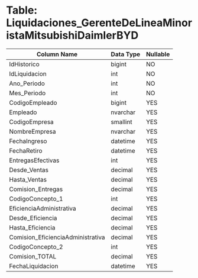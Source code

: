 # Table: Liquidaciones_GerenteDeLineaMinoristaMitsubishiDaimlerBYD

| Column Name | Data Type | Nullable |
|-------------|-----------|----------|
| IdHistorico | bigint | NO |
| IdLiquidacion | int | NO |
| Ano_Periodo | int | NO |
| Mes_Periodo | int | NO |
| CodigoEmpleado | bigint | YES |
| Empleado | nvarchar | YES |
| CodigoEmpresa | smallint | YES |
| NombreEmpresa | nvarchar | YES |
| FechaIngreso | datetime | YES |
| FechaRetiro | datetime | YES |
| EntregasEfectivas | int | YES |
| Desde_Ventas | decimal | YES |
| Hasta_Ventas | decimal | YES |
| Comision_Entregas | decimal | YES |
| CodigoConcepto_1 | int | YES |
| EficienciaAdministrativa | decimal | YES |
| Desde_Eficiencia | decimal | YES |
| Hasta_Eficiencia | decimal | YES |
| Comision_EficienciaAdministrativa | decimal | YES |
| CodigoConcepto_2 | int | YES |
| Comision_TOTAL | decimal | YES |
| FechaLiquidacion | datetime | YES |
